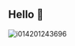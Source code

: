 ## Hello 👋


![i014201243696](https://github.com/user-attachments/assets/d18b0f0d-7d30-4659-b301-59f8d83f1fb2)


